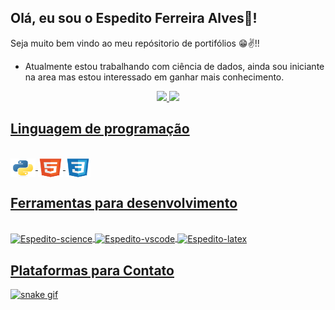 ## Olá, eu sou o Espedito Ferreira Alves🙂!
Seja muito bem vindo ao meu repósitorio de portifólios 😁✌️!!

- Atualmente estou trabalhando com ciência de dados, ainda sou iniciante na area mas estou interessado em ganhar mais conhecimento.

<div align="center">
  <a href="https://github.com/espeditoalves">
  <img height="180em" src="https://github-readme-stats.vercel.app/api?username=espeditoalves&show_icons=true&theme=dracula&include_all_commits=true&count_private=true"/>
  <img height="180em" src="https://github-readme-stats.vercel.app/api/top-langs/?username=espeditoalves&layout=compact&langs_count=7&theme=dracula"/>
</div>
  
## Linguagem de programação
  
<div style="display: inline_block"><br>
  <img align="center" alt="Espedito-Python" height="30" width="40" src="https://raw.githubusercontent.com/devicons/devicon/master/icons/python/python-original.svg">
  <img align="center" alt="Espedito-HTML" height="30" width="40" src="https://raw.githubusercontent.com/devicons/devicon/master/icons/html5/html5-original.svg">
  <img align="center" alt="Espedito-CSS" height="30" width="40" src="https://raw.githubusercontent.com/devicons/devicon/master/icons/css3/css3-original.svg">

## Ferramentas para desenvolvimento
  
</div>
<div style="display: inline_block"><br>
  <img align="center" alt="Espedito-science" height="20" src="http://ForTheBadge.com/images/badges/built-with-science.svg">
  <img align="center" alt="Espedito-vscode" height="20" src="https://img.shields.io/badge/Made%20for-VSCode-1f425f.svg">
  <img align="center" alt="Espedito-latex" height="20" src="https://img.shields.io/badge/Made%20with-LaTeX-1f425f.svg">
  
</div>
  
  
## Plataformas para Contato

![snake gif](https://github.com/espeditoalves/espeditoalves/blob/output/github-contribution-grid-snake.svg)
